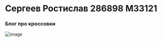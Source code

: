 # Сергеев Ростислав 286898 М33121
### Блог про кроссовки
![image](https://github.com/Dudostik/Web_Labs_Sem5/assets/57317343/6fd5237f-a866-4065-aac7-a95a4bc685c1)
